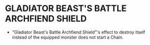 
# GLADIATOR BEAST'S BATTLE ARCHFIEND SHIELD

*   "Gladiator Beast's Battle Archfiend Shield"'s effect to destroy itself instead of the equipped monster does not start a Chain.

  